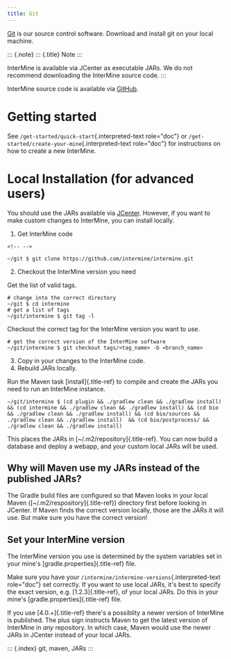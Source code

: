 ```yaml
---
title: Git
---
```


[Git](http://git-scm.com) is our source control software. Download and
install git on your local machine.

::: {.note}
::: {.title}
Note
:::

InterMine is available via JCenter as executable JARs. We do not
recommend downloading the InterMine source code.
:::

InterMine source code is available via
[GitHub](https://github.com/intermine/intermine).

Getting started
===============

See `/get-started/quick-start`{.interpreted-text role="doc"} or
`/get-started/create-your-mine`{.interpreted-text role="doc"} for
instructions on how to create a new InterMine.

Local Installation (for advanced users)
=======================================

You should use the JARs available via
[JCenter](https://jcenter.bintray.com/org/intermine/). However, if you
want to make custom changes to InterMine, you can install locally.

1.  Get InterMine code

```{=html}
<!-- -->
```
    ~/git $ git clone https://github.com/intermine/intermine.git

2.  Checkout the InterMine version you need

Get the list of valid tags.

    # change into the correct directory
    ~/git $ cd intermine
    # get a list of tags
    ~/git/intermine $ git tag -l

Checkout the correct tag for the InterMine version you want to use.

    # get the correct version of the InterMine software
    ~/git/intermine $ git checkout tags/<tag_name> -b <branch_name>

3.  Copy in your changes to the InterMine code.
4.  Rebuild JARs locally.

Run the Maven task [install]{.title-ref} to compile and create the JARs
you need to run an InterMine instance.

    ~/git/intermine $ (cd plugin && ./gradlew clean && ./gradlew install) && (cd intermine && ./gradlew clean && ./gradlew install) && (cd bio && ./gradlew clean && ./gradlew install) && (cd bio/sources && ./gradlew clean && ./gradlew install)  && (cd bio/postprocess/ && ./gradlew clean && ./gradlew install)

This places the JARs in [\~/.m2/repository]{.title-ref}. You can now
build a database and deploy a webapp, and your custom local JARs will be
used.

Why will Maven use my JARs instead of the published JARs?
---------------------------------------------------------

The Gradle build files are configured so that Maven looks in your local
Maven ([\~/.m2/respository]{.title-ref}) directory first before looking
in JCenter. If Maven finds the correct version locally, those are the
JARs it will use. But make sure you have the correct version!

Set your InterMine version
--------------------------

The InterMine version you use is determined by the system variables set
in your mine\'s [gradle.properties]{.title-ref} file.

Make sure you have your
`/intermine/intermine-versions`{.interpreted-text role="doc"} set
correctly. If you want to use local JARs, it\'s best to specify the
exact version, e.g. [1.2.3]{.title-ref}, of your local JARs. Do this in
your mine\'s [gradle.properties]{.title-ref} file.

If you use [4.0.+]{.title-ref} there\'s a possiblity a newer version of
InterMine is published. The plus sign instructs Maven to get the latest
version of InterMine in *any* repository. In which case, Maven would use
the newer JARs in JCenter instead of your local JARs.

::: {.index}
git, maven, JARs
:::
